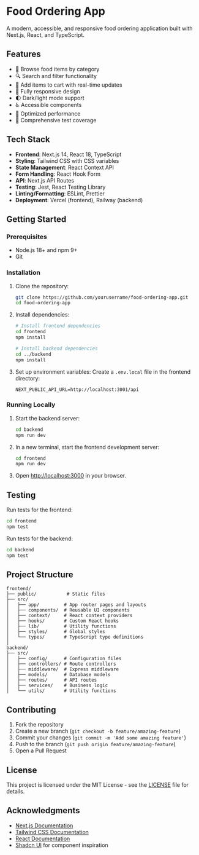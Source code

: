 # Food Ordering App

A modern, accessible, and responsive food ordering application built with Next.js, React, and TypeScript.

## Features

- 🍔 Browse food items by category
- 🔍 Search and filter functionality
- 🛒 Add items to cart with real-time updates
- 📱 Fully responsive design
- 🌓 Dark/light mode support
- ♿️ Accessible components
- 🚀 Optimized performance
- 🧪 Comprehensive test coverage

## Tech Stack

- **Frontend**: Next.js 14, React 18, TypeScript
- **Styling**: Tailwind CSS with CSS variables
- **State Management**: React Context API
- **Form Handling**: React Hook Form
- **API**: Next.js API Routes
- **Testing**: Jest, React Testing Library
- **Linting/Formatting**: ESLint, Prettier
- **Deployment**: Vercel (frontend), Railway (backend)

## Getting Started

### Prerequisites

- Node.js 18+ and npm 9+
- Git

### Installation

1. Clone the repository:
   ```bash
   git clone https://github.com/yourusername/food-ordering-app.git
   cd food-ordering-app
   ```

2. Install dependencies:
   ```bash
   # Install frontend dependencies
   cd frontend
   npm install
   
   # Install backend dependencies
   cd ../backend
   npm install
   ```

3. Set up environment variables:
   Create a `.env.local` file in the frontend directory:
   ```env
   NEXT_PUBLIC_API_URL=http://localhost:3001/api
   ```

### Running Locally

1. Start the backend server:
   ```bash
   cd backend
   npm run dev
   ```

2. In a new terminal, start the frontend development server:
   ```bash
   cd frontend
   npm run dev
   ```

3. Open [http://localhost:3000](http://localhost:3000) in your browser.

## Testing

Run tests for the frontend:

```bash
cd frontend
npm test
```

Run tests for the backend:

```bash
cd backend
npm test
```

## Project Structure

```
frontend/
├── public/           # Static files
├── src/
│   ├── app/         # App router pages and layouts
│   ├── components/  # Reusable UI components
│   ├── context/     # React context providers
│   ├── hooks/       # Custom React hooks
│   ├── lib/         # Utility functions
│   ├── styles/      # Global styles
│   └── types/       # TypeScript type definitions
│
backend/
├── src/
│   ├── config/      # Configuration files
│   ├── controllers/ # Route controllers
│   ├── middleware/  # Express middleware
│   ├── models/      # Database models
│   ├── routes/      # API routes
│   ├── services/    # Business logic
│   └── utils/       # Utility functions
```

## Contributing

1. Fork the repository
2. Create a new branch (`git checkout -b feature/amazing-feature`)
3. Commit your changes (`git commit -m 'Add some amazing feature'`)
4. Push to the branch (`git push origin feature/amazing-feature`)
5. Open a Pull Request

## License

This project is licensed under the MIT License - see the [LICENSE](LICENSE) file for details.

## Acknowledgments

- [Next.js Documentation](https://nextjs.org/docs)
- [Tailwind CSS Documentation](https://tailwindcss.com/docs)
- [React Documentation](https://react.dev/learn)
- [Shadcn UI](https://ui.shadcn.com/) for component inspiration
